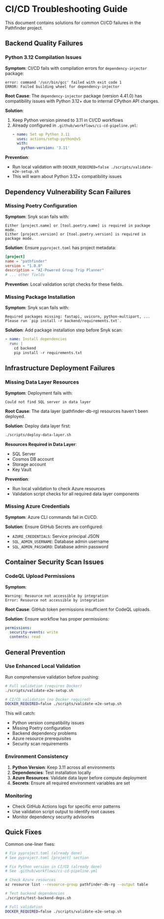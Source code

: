 # CI/CD Troubleshooting Guide

This document contains solutions for common CI/CD failures in the Pathfinder project.

## Backend Quality Failures

### Python 3.12 Compilation Issues

**Symptom**: CI/CD fails with compilation errors for `dependency-injector` package:
```
error: command '/usr/bin/gcc' failed with exit code 1
ERROR: Failed building wheel for dependency-injector
```

**Root Cause**: The `dependency-injector` package (version 4.41.0) has compatibility issues with Python 3.12+ due to internal CPython API changes.

**Solution**: 
1. Keep Python version pinned to 3.11 in CI/CD workflows
2. Already configured in `.github/workflows/ci-cd-pipeline.yml`:
   ```yaml
   - name: Set up Python 3.11
     uses: actions/setup-python@v5
     with:
       python-version: '3.11'
   ```

**Prevention**: 
- Run local validation with `DOCKER_REQUIRED=false ./scripts/validate-e2e-setup.sh`
- This will warn about Python 3.12+ compatibility issues

## Dependency Vulnerability Scan Failures

### Missing Poetry Configuration

**Symptom**: Snyk scan fails with:
```
Either [project.name] or [tool.poetry.name] is required in package mode.
Either [project.version] or [tool.poetry.version] is required in package mode.
```

**Solution**: Ensure `pyproject.toml` has project metadata:
```toml
[project]
name = "pathfinder"
version = "1.0.0"
description = "AI-Powered Group Trip Planner"
# ... other fields
```

**Prevention**: Local validation script checks for these fields.

### Missing Package Installation

**Symptom**: Snyk scan fails with:
```
Required packages missing: fastapi, uvicorn, python-multipart, ...
Please run `pip install -r backend/requirements.txt`.
```

**Solution**: Add package installation step before Snyk scan:
```yaml
- name: Install dependencies
  run: |
    cd backend
    pip install -r requirements.txt
```

## Infrastructure Deployment Failures

### Missing Data Layer Resources

**Symptom**: Deployment fails with:
```
Could not find SQL server in data layer
```

**Root Cause**: The data layer (pathfinder-db-rg) resources haven't been deployed.

**Solution**: Deploy data layer first:
```bash
./scripts/deploy-data-layer.sh
```

**Resources Required in Data Layer**:
- SQL Server
- Cosmos DB account  
- Storage account
- Key Vault

**Prevention**: 
- Run local validation to check Azure resources
- Validation script checks for all required data layer components

### Missing Azure Credentials

**Symptom**: Azure CLI commands fail in CI/CD.

**Solution**: Ensure GitHub Secrets are configured:
- `AZURE_CREDENTIALS`: Service principal JSON
- `SQL_ADMIN_USERNAME`: Database admin username
- `SQL_ADMIN_PASSWORD`: Database admin password

## Container Security Scan Issues

### CodeQL Upload Permissions

**Symptom**: 
```
Warning: Resource not accessible by integration
Error: Resource not accessible by integration
```

**Root Cause**: GitHub token permissions insufficient for CodeQL uploads.

**Solution**: Ensure workflow has proper permissions:
```yaml
permissions:
  security-events: write
  contents: read
```

## General Prevention

### Use Enhanced Local Validation

Run comprehensive validation before pushing:
```bash
# Full validation (requires Docker)
./scripts/validate-e2e-setup.sh

# CI/CD validation (no Docker required)  
DOCKER_REQUIRED=false ./scripts/validate-e2e-setup.sh
```

This will catch:
- Python version compatibility issues
- Missing Poetry configuration
- Backend dependency problems
- Azure resource prerequisites
- Security scan requirements

### Environment Consistency

1. **Python Version**: Keep 3.11 across all environments
2. **Dependencies**: Test installation locally
3. **Azure Resources**: Validate data layer before compute deployment
4. **Secrets**: Ensure all required environment variables are set

### Monitoring

- Check GitHub Actions logs for specific error patterns
- Use validation script output to identify root causes
- Monitor dependency security advisories

## Quick Fixes

Common one-liner fixes:

```bash
# Fix pyproject.toml (already done)
# See pyproject.toml [project] section

# Fix Python version in CI/CD (already done)  
# See .github/workflows/ci-cd-pipeline.yml

# Check Azure resources
az resource list --resource-group pathfinder-db-rg --output table

# Test backend dependencies
./scripts/test-backend-deps.sh

# Full validation
DOCKER_REQUIRED=false ./scripts/validate-e2e-setup.sh
```
